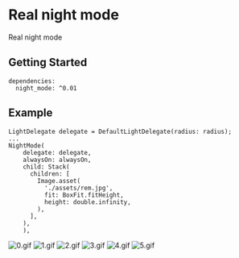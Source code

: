 # Real night mode

Real night mode

## Getting Started
```
dependencies:
  night_mode: ^0.01
```
## Example
```
LightDelegate delegate = DefaultLightDelegate(radius: radius);
...
NightMode(
    delegate: delegate,
    alwaysOn: alwaysOn,
    child: Stack(
      children: [
        Image.asset(
          './assets/rem.jpg',
          fit: BoxFit.fitHeight,
          height: double.infinity,
        ),
      ],
    ),
    ),
```
![0.gif](https://github.com/wuweijian1997/night_mode/blob/main/example/gifs/0.gif)
![1.gif](https://github.com/wuweijian1997/night_mode/blob/main/example/gifs/1.gif)
![2.gif](https://github.com/wuweijian1997/night_mode/blob/main/example/gifs/2.gif)
![3.gif](https://github.com/wuweijian1997/night_mode/blob/main/example/gifs/3gif)
![4.gif](https://github.com/wuweijian1997/night_mode/blob/main/example/gifs/4.gif)
![5.gif](https://github.com/wuweijian1997/night_mode/blob/main/example/gifs/5.gif)
